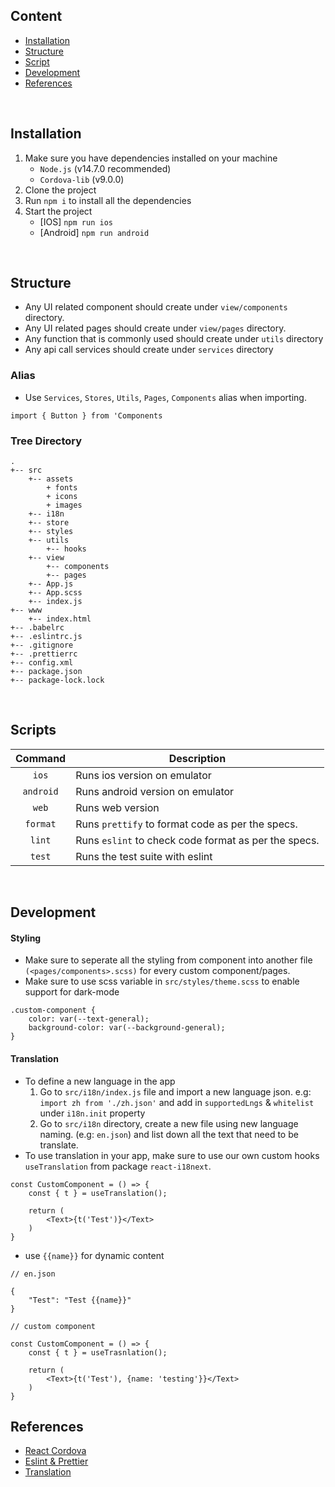 ## Content

-   [Installation](#installation)
-   [Structure](#structure)
-   [Script](#scripts)
-   [Development](#development)
-   [References](#references)

<br />

## Installation

1. Make sure you have dependencies installed on your machine
    - `Node.js` (v14.7.0 recommended)
    - `Cordova-lib` (v9.0.0)
2. Clone the project
3. Run `npm i` to install all the dependencies
4. Start the project
    - [IOS] `npm run ios`
    - [Android] `npm run android`

<br />

## Structure

-   Any UI related component should create under `view/components` directory.
-   Any UI related pages should create under `view/pages` directory.
-   Any function that is commonly used should create under `utils` directory
-   Any api call services should create under `services` directory

### Alias

-   Use `Services`, `Stores`, `Utils`, `Pages`, `Components` alias when importing.

```
import { Button } from 'Components
```

### Tree Directory

```
.
+-- src
    +-- assets
        + fonts
        + icons
        + images
    +-- i18n
    +-- store
    +-- styles
    +-- utils
        +-- hooks
    +-- view
        +-- components
        +-- pages
    +-- App.js
    +-- App.scss
    +-- index.js
+-- www
    +-- index.html
+-- .babelrc
+-- .eslintrc.js
+-- .gitignore
+-- .prettierrc
+-- config.xml
+-- package.json
+-- package-lock.lock
```

<br />

## Scripts

|  Command  | Description                                          |
| :-------: | ---------------------------------------------------- |
|   `ios`   | Runs ios version on emulator                         |
| `android` | Runs android version on emulator                     |
|   `web`   | Runs web version                                     |
| `format`  | Runs `prettify` to format code as per the specs.     |
|  `lint`   | Runs `eslint` to check code format as per the specs. |
|  `test`   | Runs the test suite with eslint                      |

<br />

## Development

#### Styling

-   Make sure to seperate all the styling from component into another file `(<pages/components>.scss)` for every custom component/pages.
-   Make sure to use scss variable in `src/styles/theme.scss` to enable support for dark-mode

```
.custom-component {
    color: var(--text-general);
    background-color: var(--background-general);
}
```

#### Translation

-   To define a new language in the app
    1. Go to `src/i18n/index.js` file and import a new language json. e.g: `import zh from './zh.json'` and add in `supportedLngs` & `whitelist` under `i18n.init` property
    2. Go to `src/i18n` directory, create a new file using new language naming. (e.g: `en.json`) and list down all the text that need to be translate.
-   To use translation in your app, make sure to use our own custom hooks `useTranslation` from package `react-i18next`.

```
const CustomComponent = () => {
    const { t } = useTranslation();

    return (
        <Text>{t('Test')}</Text>
    )
}
```

-   use `{{name}}` for dynamic content

```
// en.json

{
    "Test": "Test {{name}}"
}
```

```
// custom component

const CustomComponent = () => {
    const { t } = useTrasnlation();

    return (
        <Text>{t('Test'), {name: 'testing'}}</Text>
    )
}
```

## References

-   [React Cordova](https://cuneyt.aliustaoglu.biz/en/setting-up-a-cordova-react-application-from-stratch/)
-   [Eslint & Prettier](https://dev-yakuza.github.io/en/react-native/eslint-prettier-husky-lint-staged/)
-   [Translation](https://react.i18next.com/guides/quick-start)
